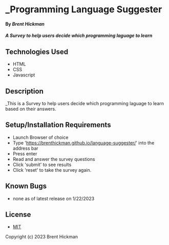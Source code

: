 # _Programming Language Suggester

#### By _**Brent Hickman**_

#### _A Survey to help users decide which programming laguage to learn_

## Technologies Used

* HTML
* CSS
* Javascript


## Description

_This is a Survey to help users decide which programming laguage to learn based on their answers.

## Setup/Installation Requirements

* Launch Browser of choice
* Type 'https://brenthickman.github.io/language-suggester/' into the address bar
* Press enter
* Read and answer the survey questions
* Click 'submit' to see results
* Click 'reset' to take the survey again.



## Known Bugs

* none as of latest release on 1/22/2023

## License

* [MIT](https://opensource.org/licenses/MIT)

Copyright (c) 2023 Brent Hickman
